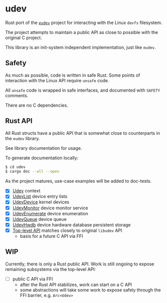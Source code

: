 # udev

Rust port of the [`eudev`](https://github.com/eudev-project/eudev) project for interacting with the Linux `devfs` filesystem.

The project attempts to maintain a public API as close to possible with the original C project.

This library is an init-system independent implementation, just like `eudev`.

## Safety

As much as possible, code is written in safe Rust. Some points of interaction with the Linux API require `unsafe` code.

All `unsafe` code is wrapped in safe interfaces, and documented with `SAFETY` comments.

There are no C dependencies.

## Rust API

All Rust structs have a public API that is somewhat close to counterparts in the `eudev` library.

See library documentation for usage.

To generate documentation locally:

```bash
$ cd udev
$ cargo doc --all --open
```

As the project matures, use-case examples will be added to doc-tests.

- [x] [Udev](src/context.rs) context
- [x] [UdevList](src/list.rs) device entry lists
- [x] [UdevDevice](src/device.rs) kernel devices
- [x] [UdevMonitor](src/monitor.rs) device monitor service
- [x] [UdevEnumerate](src/enumerate.rs) device enumeration
- [x] [UdevQueue](src/queue.rs) device queue
- [x] [UdevHwdb](src/hwdb.rs) device hardware database persistent storage
- [x] [Top-level API](src/lib.rs) matches closely to original `libudev` API
  - basis for a future C API via FFI

## WIP

Currently, there is only a Rust public API. Work is still ongoing to expose remaining subsystems via the top-level API:
- [ ] public C API via FFI
  - after the Rust API stabilizes, work can start on a C API
  - some abstractions will take some work to expose safely through the FFI barrier, e.g. `Arc<Udev>`
